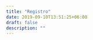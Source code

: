 ```yaml
---
title: "Registro"
date: 2019-09-10T13:51:25+06:00
draft: false
description: ""
---
```


<div id="eventbrite-widget-container-275065246557"></div>
<script src="https://www.eventbrite.com.mx/static/widgets/eb_widgets.js"></script>
<script type="text/javascript">
    var exampleCallback = function() {
        console.log('Pedido completo');
    };
    window.EBWidgets.createWidget({
        // Required
        widgetType: 'checkout',
        eventId: '275065246557',
        iframeContainerId: 'eventbrite-widget-container-275065246557',
        // Optional
        iframeContainerHeight: 425,  // Widget height in pixels. Defaults to a minimum of 425px if not provided
        onOrderComplete: exampleCallback  // Method called when an order has successfully completed
    });
</script>